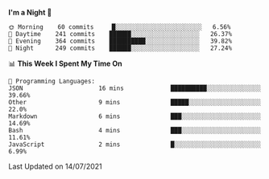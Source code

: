 <!--START_SECTION:waka-->
**I'm a Night 🦉** 

```text
🌞 Morning    60 commits     █░░░░░░░░░░░░░░░░░░░░░░░░   6.56% 
🌆 Daytime    241 commits    ██████░░░░░░░░░░░░░░░░░░░   26.37% 
🌃 Evening    364 commits    ██████████░░░░░░░░░░░░░░░   39.82% 
🌙 Night      249 commits    ██████░░░░░░░░░░░░░░░░░░░   27.24%

```


📊 **This Week I Spent My Time On** 

```text
💬 Programming Languages: 
JSON                     16 mins             ██████████░░░░░░░░░░░░░░░   39.66% 
Other                    9 mins              █████░░░░░░░░░░░░░░░░░░░░   22.0% 
Markdown                 6 mins              ███░░░░░░░░░░░░░░░░░░░░░░   14.69% 
Bash                     4 mins              ███░░░░░░░░░░░░░░░░░░░░░░   11.61% 
JavaScript               2 mins              █░░░░░░░░░░░░░░░░░░░░░░░░   6.99%

```


 Last Updated on 14/07/2021
<!--END_SECTION:waka-->
